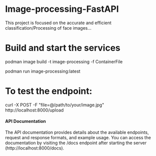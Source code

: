 # Image-processing-FastAPI

This project is focused on the accurate and efficient classification/Processing of face images...


# Build and start the services
podman image build -t image-processing -f ContainerFile 


podman run image-processing:latest  

# To test the endpoint:
curl -X POST -F "file=@/path/to/your/image.jpg" http://localhost:8000/upload
#### API Documentation
The API documentation provides details about the available endpoints, request and response formats, and example usage. You can access the documentation by visiting the /docs endpoint after starting the server (http://localhost:8000/docs).


